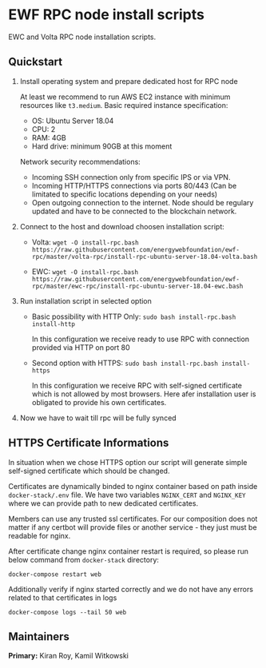 # EWF RPC node install scripts

EWC and Volta RPC node installation scripts.

## Quickstart

1. Install operating system and prepare dedicated host for RPC node

    At least we recommend to run AWS EC2 instance with minimum resources like `t3.medium`.
    Basic required instance specification:
      - OS: Ubuntu Server 18.04
      - CPU: 2
      - RAM: 4GB
      - Hard drive: minimum 90GB at this moment

    Network security recommendations:
      - Incoming SSH connection only from specific IPS or via VPN.
      - Incoming HTTP/HTTPS connections via ports 80/443 (Can be limitated to specific locations depending on your needs)
      - Open outgoing connection to the internet. Node should be regulary updated and have to be connected to the blockchain network.

1. Connect to the host and download choosen installation script:

    - Volta: `wget -O install-rpc.bash https://raw.githubusercontent.com/energywebfoundation/ewf-rpc/master/volta-rpc/install-rpc-ubuntu-server-18.04-volta.bash`
    
    - EWC: `wget -O install-rpc.bash https://raw.githubusercontent.com/energywebfoundation/ewf-rpc/master/ewc-rpc/install-rpc-ubuntu-server-18.04-ewc.bash`

1. Run installation script in selected option

    - Basic possibility with HTTP Only: `sudo bash install-rpc.bash install-http`

      In this configuration we receive ready to use RPC with connection provided via HTTP on port 80

    - Second option with HTTPS: `sudo bash install-rpc.bash install-https`

      In this configuration we receive RPC with self-signed certificate which is not allowed by most browsers.
      Here afer installation user is obligated to provide his own certificates.

1. Now we have to wait till rpc will be fully synced

## HTTPS Certificate Informations

In situation when we chose HTTPS option our script will generate simple self-signed certificate which should be changed.

Certificates are dynamically binded to nginx container based on path inside `docker-stack/.env` file. We have two variables `NGINX_CERT` and `NGINX_KEY` where we can provide path to new dedicated certificates.

Members can use any trusted ssl certificates. For our composition does not matter if any certbot will provide files or another service - they just must be readable for nginx.

After certificate change nginx container restart is required, so please run below command from `docker-stack` directory:

`docker-compose restart web`

Additionally verify if nginx started correctly and we do not have any errors related to that certificates in logs

`docker-compose logs --tail 50 web`

## Maintainers

**Primary:** Kiran Roy, Kamil Witkowski
